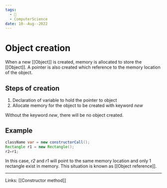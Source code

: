 ```yaml
---
tags:
  - 🌱
  - ComputerScience 
date: 10--Aug--2022
---
```


# Object creation

When a new [[Object]] is created, memory is allocated to store the [[Object]]. A pointer is also created which reference to the memory location of the object.

## Steps of creation

1. Declaration of variable to hold the pointer to object
2. Allocate memory for the object to be created with keyword *new*

Without the keyword *new*, there will be no object created.

## Example

```java
className var = new constructorCall();
Rectangle r1 = new Rectangle();
r2=r1;
```

In this case, *r2* and *r1* will point to the same memory location and only 1 rectangle exist in memory. This situation is known as [[Object reference]].

---
Links: [[Constructor method]]